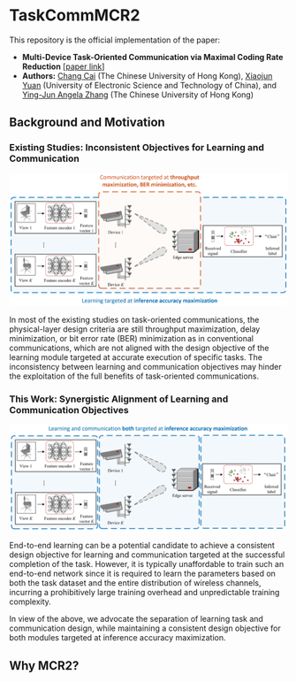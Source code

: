 # TaskCommMCR2
This repository is the official implementation of the paper:

- **Multi-Device Task-Oriented Communication via Maximal Coding Rate Reduction** [[paper link](https://arxiv.org/abs/2309.02888)]
- **Authors:** [Chang Cai](https://chang-cai.github.io/) (The Chinese University of Hong Kong), [Xiaojun Yuan](https://scholar.google.com/citations?user=o6W_m00AAAAJ&hl=en) (University of Electronic Science and Technology of China), and [Ying-Jun Angela Zhang](https://staff.ie.cuhk.edu.hk/~yjzhang/) (The Chinese University of Hong Kong)

## Background and Motivation

### Existing Studies: Inconsistent Objectives for Learning and Communication

<p align="center">
    <img src="inconsistent_system_model.png" width="700"\>
</p>
<p align="center">

In most of the existing studies on task-oriented communications, the physical-layer design criteria are still throughput maximization, delay minimization, or bit error rate (BER) minimization as in conventional communications, which are not aligned with the design objective of the learning module targeted at accurate execution of specific tasks.
The inconsistency between learning and communication objectives may hinder the exploitation of the full benefits of task-oriented communications.

### This Work: Synergistic Alignment of Learning and Communication Objectives

<p align="center">
    <img src="consistent_system_model.png" width="700"\>
</p>
<p align="center">

End-to-end learning can be a potential candidate to achieve a consistent design objective for learning and communication targeted at the successful completion of the task.
However, it is typically unaffordable to train such an end-to-end network since it is required to learn the parameters based on both the task dataset and the entire distribution of wireless channels, incurring a prohibitively large training overhead and unpredictable training complexity.

In view of the above, we advocate the separation of learning task and communication design, while maintaining a consistent design objective for both modules targeted at inference accuracy maximization.

## Why MCR2?

